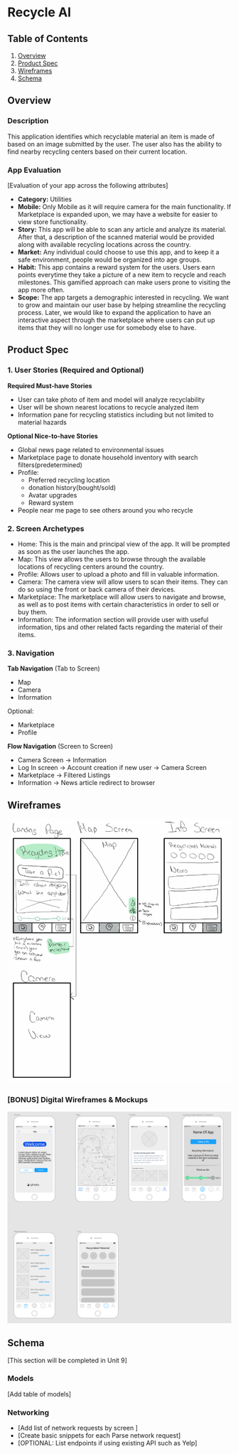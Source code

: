# Recycle AI

## Table of Contents
1. [Overview](#Overview)
1. [Product Spec](#Product-Spec)
1. [Wireframes](#Wireframes)
2. [Schema](#Schema)

## Overview
### Description
This application identifies which recyclable material an item is made of based on an image submitted by the user. The user also has the ability to find nearby recycling centers based on their current location.

### App Evaluation
[Evaluation of your app across the following attributes]
- **Category:** Utilities
- **Mobile:** Only Mobile as it will require camera for the main functionality. If Marketplace is expanded upon, we may have a website for easier to view store functionality.
- **Story:** This app will be able to scan any article and analyze its material. After that, a description of the scanned material would be provided along with available recycling locations across the country.
- **Market:** Any individual could choose to use this app, and to keep it a safe environment, people would be organized into age groups.
- **Habit:** This app contains a reward system for the users. Users earn points everytime they take a picture of a new item to recycle and reach milestones. This gamified approach can make users prone to visiting the app more often.
- **Scope:** The app targets a demographic interested in recycling. We want to grow and maintain our user base by helping streamline the recycling process. Later, we would like to expand the application to have an interactive aspect through the marketplace where users can put up items that they will no longer use for somebody else to have. 

## Product Spec

### 1. User Stories (Required and Optional)

**Required Must-have Stories**

*	User can take photo of item and model will analyze recyclability
*	User will be shown nearest locations to recycle analyzed item
*	Information pane for recycling statistics including but not limited to material hazards

**Optional Nice-to-have Stories**

*	Global news page related to environmental issues
*	Marketplace page to donate household inventory with search filters(predetermined) 
*	Profile:
    - Preferred recycling location
    - donation history(bought/sold) 
    - Avatar upgrades
    - Reward system
*	People near me page to see others around you who recycle

### 2. Screen Archetypes

* Home: This is the main and principal view of the app. It will be prompted as soon as the user launches the app.
*	Map: This view allows the users to browse through the available locations of recycling centers around the country.
*	Profile: Allows user to upload a photo and fill in valuable information.
*	Camera: The camera view will allow users to scan their items. They can do so using the front or back camera of their devices.
*	Marketplace: The marketplace will allow users to navigate and browse, as well as to post items with certain characteristics in order to sell or buy them.
*	Information: The information section will provide user with useful information, tips and other related facts regarding the material of their items.

### 3. Navigation

**Tab Navigation** (Tab to Screen)
* Map
* Camera
* Information

Optional:
* Marketplace
* Profile

**Flow Navigation** (Screen to Screen)
* Camera Screen -> Information
* Log In screen -> Account creation if new user -> Camera Screen
* Marketplace -> Filtered Listings
* Information -> News article redirect to browser

## Wireframes
<img src="https://github.com/Maria-Cordero/Team-2-Recycle-AI/blob/main/Images/wireframe.jpg" width=600>

### [BONUS] Digital Wireframes & Mockups
<img src="https://github.com/Maria-Cordero/Team-2-Recycle-AI/blob/main/Images/wireframe-digital.PNG" width=600>

## Schema 
[This section will be completed in Unit 9]
### Models
[Add table of models]
### Networking
- [Add list of network requests by screen ]
- [Create basic snippets for each Parse network request]
- [OPTIONAL: List endpoints if using existing API such as Yelp]
